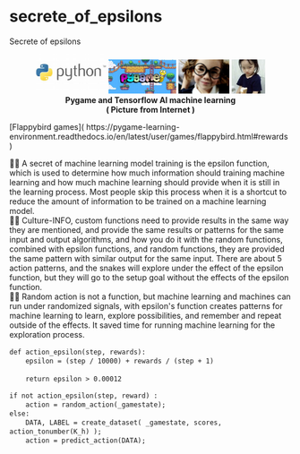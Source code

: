 # secrete_of_epsilons
Secrete of epsilons

<p align="center" width="100%">
    <img width="25%" src="https://github.com/jkaewprateep/secrete_of_epsilons/blob/main/Python.jpg">
    <img width="24%" src="https://github.com/jkaewprateep/secrete_of_epsilons/blob/main/pygame.jpg">
    <img width="18%" src="https://github.com/jkaewprateep/secrete_of_epsilons/blob/main/image10.jpg">
    <img width="12%" src="https://github.com/jkaewprateep/secrete_of_epsilons/blob/main/image6.jpg"> </br>
    <b> Pygame and Tensorflow AI machine learning </b> </br>
    <b> ( Picture from Internet ) </b> </br>
</p>
[Flappybird games]( https://pygame-learning-environment.readthedocs.io/en/latest/user/games/flappybird.html#rewards )

🧸💬 A secret of machine learning model training is the epsilon function, which is used to determine how much information should training machine learning and how much machine learning should provide when it is still in the learning process. Most people skip this process when it is a shortcut to reduce the amount of information to be trained on a machine learning model. </br>
🐯💬 Culture-INFO, custom functions need to provide results in the same way they are mentioned, and provide the same results or patterns for the same input and output algorithms, and how you do it with the random functions, combined with  epsilon functions, and random functions, they are provided the same pattern with similar output for the same input. There are about 5 action patterns, and the snakes will explore under the effect of the epsilon function, but they will go to the  setup goal without the effects of the epsilon function.</br>
🦁💬 Random action is not a function, but machine learning and machines can run under randomized signals, with epsilon's function creates patterns for machine learning to learn, explore possibilities, and remember and repeat outside of the effects. It saved time for running machine learning for the exploration process. </br>

```
def action_epsilon(step, rewards):
    epsilon = (step / 10000) + rewards / (step + 1)

    return epsilon > 0.00012
```

```
if not action_epsilon(step, reward) :
    action = random_action(_gamestate);
else: 
    DATA, LABEL = create_dataset( _gamestate, scores, action_tonumber(K_h) );
    action = predict_action(DATA);
```
